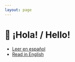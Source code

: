 ```yaml
---
layout: page
---
```


# 👋 ¡Hola! / Hello!

- [Leer en español](/tech-scrapbook/es)  
- [Read in English](/tech-scrapbook/en)
